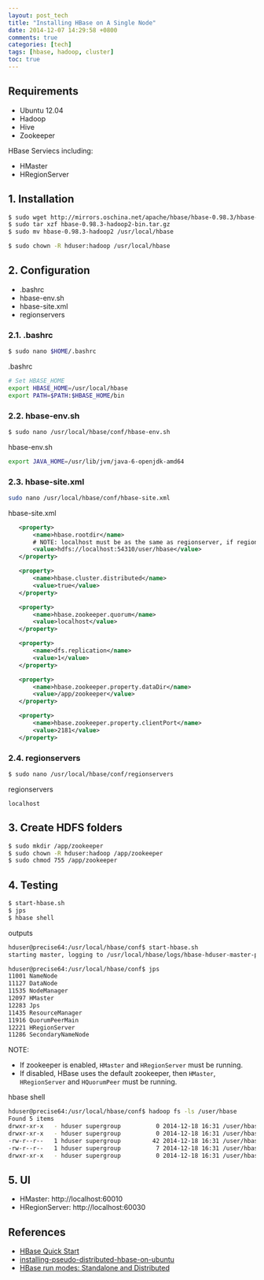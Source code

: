 ```yaml
---
layout: post_tech
title: "Installing HBase on A Single Node"
date: 2014-12-07 14:29:58 +0800
comments: true
categories: [tech]
tags: [hbase, hadoop, cluster]
toc: true
---
```


## Requirements

- Ubuntu 12.04
- Hadoop
- Hive
- Zookeeper


HBase Serviecs including:

- HMaster
- HRegionServer

## 1. Installation

```bash
$ sudo wget http://mirrors.oschina.net/apache/hbase/hbase-0.98.3/hbase-0.98.3-hadoop2-bin.tar.gz
$ sudo tar xzf hbase-0.98.3-hadoop2-bin.tar.gz
$ sudo mv hbase-0.98.3-hadoop2 /usr/local/hbase

$ sudo chown -R hduser:hadoop /usr/local/hbase
```


## 2. Configuration

- .bashrc
- hbase-env.sh
- hbase-site.xml
- regionservers

### 2.1. .bashrc

```bash
$ sudo nano $HOME/.bashrc
```

.bashrc

```bash
# Set HBASE_HOME
export HBASE_HOME=/usr/local/hbase
export PATH=$PATH:$HBASE_HOME/bin
```

### 2.2. hbase-env.sh

```bash
$ sudo nano /usr/local/hbase/conf/hbase-env.sh
```

hbase-env.sh

```bash
export JAVA_HOME=/usr/lib/jvm/java-6-openjdk-amd64
```

### 2.3. hbase-site.xml

```bash
sudo nano /usr/local/hbase/conf/hbase-site.xml
```

hbase-site.xml

```xml hbase-site.xml
   <property>
       <name>hbase.rootdir</name>
       # NOTE: localhost must be as the same as regionserver, if regionserver is hdmaster, here is hdmaster
       <value>hdfs://localhost:54310/user/hbase</value>            
   </property>

   <property>
       <name>hbase.cluster.distributed</name>
       <value>true</value>
   </property>

   <property>
       <name>hbase.zookeeper.quorum</name>
       <value>localhost</value>
   </property>

   <property>
       <name>dfs.replication</name>
       <value>1</value>
   </property>

   <property>
       <name>hbase.zookeeper.property.dataDir</name>
       <value>/app/zookeeper</value>
   </property>

   <property>
       <name>hbase.zookeeper.property.clientPort</name>
       <value>2181</value>
   </property>
```

### 2.4. regionservers

```bash
$ sudo nano /usr/local/hbase/conf/regionservers
```

regionservers

```
localhost
```

## 3. Create HDFS folders

```bash
$ sudo mkdir /app/zookeeper
$ sudo chown -R hduser:hadoop /app/zookeeper
$ sudo chmod 755 /app/zookeeper
```

## 4. Testing

```bash
$ start-hbase.sh
$ jps
$ hbase shell
```

outputs

```bash
hduser@precise64:/usr/local/hbase/conf$ start-hbase.sh
starting master, logging to /usr/local/hbase/logs/hbase-hduser-master-precise64.out

hduser@precise64:/usr/local/hbase/conf$ jps
11001 NameNode
11127 DataNode
11535 NodeManager
12097 HMaster
12283 Jps
11435 ResourceManager
11916 QuorumPeerMain
12221 HRegionServer
11286 SecondaryNameNode
```

NOTE: 

- If zookeeper is enabled, `HMaster` and `HRegionServer` must be running.
- If disabled, HBase uses the default zookeeper, then `HMaster`, `HRegionServer` and `HQuorumPeer` must be running.

hbase shell

```bash
hduser@precise64:/usr/local/hbase/conf$ hadoop fs -ls /user/hbase
Found 5 items
drwxr-xr-x   - hduser supergroup          0 2014-12-18 16:31 /user/hbase/.tmp
drwxr-xr-x   - hduser supergroup          0 2014-12-18 16:31 /user/hbase/data
-rw-r--r--   1 hduser supergroup         42 2014-12-18 16:31 /user/hbase/hbase.id
-rw-r--r--   1 hduser supergroup          7 2014-12-18 16:31 /user/hbase/hbase.version
drwxr-xr-x   - hduser supergroup          0 2014-12-18 16:31 /user/hbase/oldWALs
```

## 5. UI

- HMaster: http://localhost:60010
- HRegionServer: http://localhost:60030


## References

- [HBase Quick Start](http://hbase.apache.org/book/quickstart.html)
- [installing-pseudo-distributed-hbase-on-ubuntu](https://archanaschangale.wordpress.com/2013/08/31/installing-pseudo-distributed-hbase-on-ubuntu/)
- [HBase run modes: Standalone and Distributed](http://hbase.apache.org/book/standalone_dist.html)
